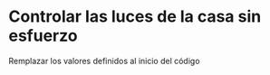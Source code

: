 # Controlar las luces de la casa sin esfuerzo

Remplazar los valores definidos al inicio del código
